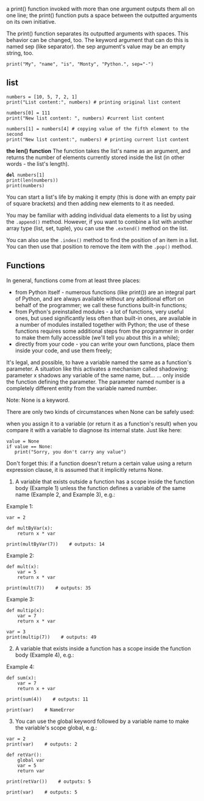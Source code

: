 a print() function invoked with more than one argument outputs them all on one line;
the print() function puts a space between the outputted arguments on its own initiative.

The print() function separates its outputted arguments with spaces. This behavior can be changed, too.
The keyword argument that can do this is named sep (like separator). the sep argument's value may be an empty string, too.
<pre><code>print("My", "name", "is", "Monty", "Python.", sep="-")</pre></code>

list
----

<pre><code>numbers = [10, 5, 7, 2, 1]
print("List content:", numbers) # printing original list content

numbers[0] = 111
print("New list content: ", numbers) #current list content

numbers[1] = numbers[4] # copying value of the fifth element to the second
print("New list content:", numbers) # printing current list content</pre></code>

<b>the len() function</b>
The function takes the list's name as an argument, and returns the number of elements currently stored inside the list (in other words - the list's length).

<pre><code><b>del</b> numbers[1]
print(len(numbers))
print(numbers)</pre></code>

You can start a list's life by making it empty (this is done with an empty pair of square brackets) and then adding new elements to it as needed.

You may be familiar with adding individual data elements to a list by using the <code>.append()</code> method. However, if you want to combine a list with another array type (list, set, tuple), you can use the <code>.extend()</code> method on the list.

You can also use the <code>.index()</code> method to find the position of an item in a list. You can then use that position to remove the item with the <code>.pop()</code> method.

Functions
----
In general, functions come from at least three places:

  - from Python itself - numerous functions (like print()) are an integral part of Python, and are always available without any additional effort on behalf of the programmer; we call these functions built-in functions;
  - from Python's preinstalled modules - a lot of functions, very useful ones, but used significantly less often than built-in ones, are available in a number of modules installed together with Python; the use of these functions requires some additional steps from the programmer in order to make them fully accessible (we'll tell you about this in a while);
  - directly from your code - you can write your own functions, place them inside your code, and use them freely;

It's legal, and possible, to have a variable named the same as a function's parameter.
A situation like this activates a mechanism called shadowing:
  parameter x shadows any variable of the same name, but...
  ... only inside the function defining the parameter.
The parameter named number is a completely different entity from the variable named number.


Note: None is a keyword.

There are only two kinds of circumstances when None can be safely used:

when you assign it to a variable (or return it as a function's result)
when you compare it with a variable to diagnose its internal state.
Just like here:

<pre><code>value = None
if value == None:
   print("Sorry, you don't carry any value")</pre></code>

Don't forget this: if a function doesn't return a certain value using a return expression clause, it is assumed that it implicitly returns None.

1. A variable that exists outside a function has a scope inside the function body (Example 1) unless the function defines a variable of the same name (Example 2, and Example 3), e.g.:

Example 1:

<pre><code>var = 2

def multByVar(x):
    return x * var

print(multByVar(7))    # outputs: 14</pre></code>

Example 2:

<pre><code>def mult(x):
    var = 5
    return x * var

print(mult(7))    # outputs: 35</pre></code>

Example 3:

<pre><code>def multip(x):
    var = 7
    return x * var

var = 3
print(multip(7))    # outputs: 49</pre></code>

2. A variable that exists inside a function has a scope inside the function body (Example 4), e.g.:

Example 4:

<pre><code>def sum(x):
    var = 7
    return x + var

print(sum(4))    # outputs: 11

print(var)    # NameError</pre></code>

3. You can use the global keyword followed by a variable name to make the variable's scope global, e.g.:

<pre><code>var = 2
print(var)    # outputs: 2

def retVar():
    global var
    var = 5
    return var

print(retVar())    # outputs: 5

print(var)    # outputs: 5</pre></code>


